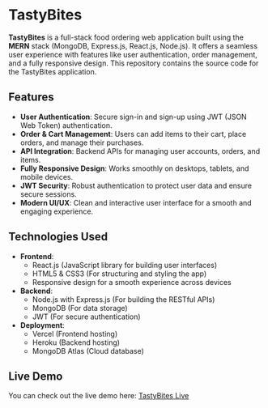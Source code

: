 # TastyBites

**TastyBites** is a full-stack food ordering web application built using the **MERN** stack (MongoDB, Express.js, React.js, Node.js). It offers a seamless user experience with features like user authentication, order management, and a fully responsive design. This repository contains the source code for the TastyBites application.

## Features

- **User Authentication**: Secure sign-in and sign-up using JWT (JSON Web Token) authentication.
- **Order & Cart Management**: Users can add items to their cart, place orders, and manage their purchases.
- **API Integration**: Backend APIs for managing user accounts, orders, and items.
- **Fully Responsive Design**: Works smoothly on desktops, tablets, and mobile devices.
- **JWT Security**: Robust authentication to protect user data and ensure secure sessions.
- **Modern UI/UX**: Clean and interactive user interface for a smooth and engaging experience.

## Technologies Used

- **Frontend**: 
  - React.js (JavaScript library for building user interfaces)
  - HTML5 & CSS3 (For structuring and styling the app)
  - Responsive design for a smooth experience across devices
- **Backend**:
  - Node.js with Express.js (For building the RESTful APIs)
  - MongoDB (For data storage)
  - JWT (For secure authentication)
- **Deployment**:
  - Vercel (Frontend hosting)
  - Heroku (Backend hosting)
  - MongoDB Atlas (Cloud database)

## Live Demo

You can check out the live demo here: [TastyBites Live](https://tasty-bites-xi.vercel.app/)
